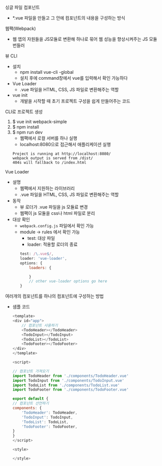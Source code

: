 싱글 파일 컴포넌트
- *.vue 파일을 만들고 그 안에 컴포넌트의 내용을 구성하는 방식

웹팩(Webpack)
- 웹 앱의 자원들을 JS모듈로 변환해 하나로 묶어 웹 성능을 향상시켜주는 JS 모듈 번들러

뷰 CLI
- 설치
   - npm install vue-cli -global
   - 설치 후에 command창에서 vue를 입력해서 확인 가능하다
- Vue Loader
   - .vue 파일을 HTML, CSS, JS 파일로 변환해주는 역할
- vue init
   - 개발을 시작할 때 초기 프로젝트 구성을 쉽게 만들어주는 코드

CLI로 프로젝트 생성
1. $ vue init webpack-simple
2. $ npm install
3. $ npm run dev
   - 웹팩에서 로컬 서버를 하나 실행
   - localhost:8080으로 접근해서 애플리케이션 실행
   ~~~console
   Project is running at http://localhost:8080/
   webpack output is served from /dist/
   404s will fallback to /index.html
   ~~~

Vue Loader
- 설명
   - 웹팩에서 지원하는 라이브러리
   - .vue 파일을 HTML, CSS, JS 파일로 변환해주는 역할
- 동작
   - 뷰 로더가 .vue 파일을 js 모듈료 변경
   - 웹팩이 js 모듈을 css나 html 파일로 분리
- 대상 확인
   - `webpack.config.js` 파일에서 확인 가능
   - module -> rules 에서 확인 가능
      - test: 대상 파일
      - loader: 적용할 로더의 종료
      ~~~js
      test: /\.vue$/,
      loader: 'vue-loader',
      options: {
          loaders: {

          }
          // other vue-loader options go here
      }
      ~~~

여러개의 컴포넌트를 하나의 컴포넌트에 구성하는 방법
- 샘플 코드
    ~~~js
    <template>
    <div id="app">
        // 컴포넌트 사용하기
        <TodoHeader></TodoHeader>
        <TodoInput></TodoInput>
        <TodoList></TodoList>
        <TodoFooter></TodoFooter>
    </div>
    </template>

    <script>

    // 컴포넌트 가져오기
    import TodoHeader from './components/TodoHeader.vue'
    import TodoInput from './components/TodoInput.vue'
    import TodoList from './components/TodoList.vue'
    import TodoFooter from './components/TodoFooter.vue'

    export default {
    // 컴포넌트 선언하기
    components: {
        'TodoHeader': TodoHeader,
        'TodoInput': TodoInput,
        'TodoList': TodoList,
        'TodoFooter': TodoFooter,
    }
    }
    </script>

    <style>

    </style>
    ~~~